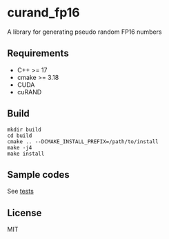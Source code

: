 # curand_fp16

A library for generating pseudo random FP16 numbers

## Requirements
- C++ >= 17
- cmake >= 3.18
- CUDA
- cuRAND

## Build
```
mkdir build
cd build
cmake .. --DCMAKE_INSTALL_PREFIX=/path/to/install
make -j4
make install
```

## Sample codes
See [tests](./tests/)

## License
MIT
